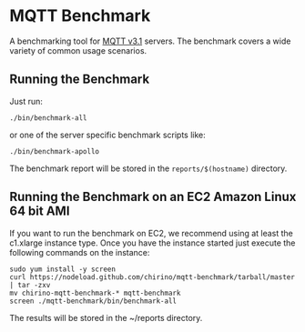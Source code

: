 # MQTT Benchmark

A benchmarking tool for [MQTT v3.1](http://mqtt.org/) servers.
The benchmark covers a wide variety of common usage scenarios.

<!--
# Just looking for the Results?

The numbers look different depending on the Hardware and OS they are run on:

* [Amazon Linux: EC2 High-CPU Extra Large Instance](http://hiramchirino.com/mqtt-benchmark/ec2-c1.xlarge/index.html)
* [Ubuntu 11.10: Quad-Core 2600k Intel CPU (3.4 GHz)](http://hiramchirino.com/mqtt-benchmark/ubuntu-2600k/index.html)
* [OS X: 2 x Quad-Core Intel Xeon (3 GHz)](http://hiramchirino.com/mqtt-benchmark/osx-8-core/index.html)

## Servers Currently Benchmarked

* Apache ActiveMQ
* Apache ActiveMQ Apollo
* RabbitMQ
* HornetQ
-->

## Running the Benchmark

Just run:

    ./bin/benchmark-all
    
or one of the server specific benchmark scripts like:

    ./bin/benchmark-apollo

<!--
Tested to work on:

* Ubuntu 11.10
* Amazon Linux
* OS X
-->

The benchmark report will be stored in the `reports/$(hostname)` directory.

## Running the Benchmark on an EC2 Amazon Linux 64 bit AMI

If you want to run the benchmark on EC2, we recommend using at least the
c1.xlarge instance type.  Once you have the instance started just execute
the following commands on the instance:

    sudo yum install -y screen
    curl https://nodeload.github.com/chirino/mqtt-benchmark/tarball/master | tar -zxv 
    mv chirino-mqtt-benchmark-* mqtt-benchmark
    screen ./mqtt-benchmark/bin/benchmark-all

The results will be stored in the ~/reports directory.

<!--
## Running Custom Scenarios

See the [custom-scenario.md ](https://github.com/chirino/mqtt-benchmark/blob/master/custom-scenario.md) file for more information
on how to configure other benchmarking scenarios.
-->